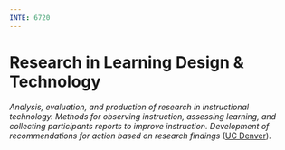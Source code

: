 ```yaml
---
INTE: 6720
---
```


# Research in Learning Design & Technology

>
  _Analysis, evaluation, and production of research in instructional technology. Methods for observing instruction, assessing learning, and collecting participants reports to improve instruction. Development of recommendations for action based on research findings_ ([UC Denver](https://catalog.ucdenver.edu/cu-denver/graduate/schools-colleges-departments/school-education-human-development/learning-design-technology/)).
